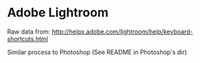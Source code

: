 Adobe Lightroom
==================================

Raw data from:
http://helpx.adobe.com/lightroom/help/keyboard-shortcuts.html

Similar process to Photoshop (See README in Photoshop's dir)
